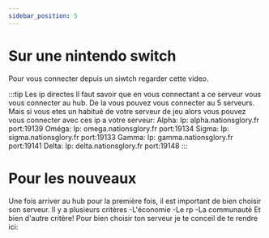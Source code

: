 ```yaml
---
sidebar_position: 5
---
```




# Sur une nintendo switch

Pour vous connecter depuis un siwtch regarder cette video.




:::tip Les ip directes
Il faut savoir que en vous connectant a ce serveur vous vous connecter au hub. De la vous pouvez vous connecter au 5 serveurs. Mais si vous etes un habitué de votre serveur de jeu alors vous pouvez vous connecter avec ces ip a votre serveur:
Alpha: Ip: alpha.nationsglory.fr port:19139
Oméga: Ip: omega.nationsglory.fr port:19134
Sigma: Ip: sigma.nationsglory.fr port:19133
Gamma: Ip: gamma.nationsglory.fr port:19141
Delta: Ip: delta.nationsglory.fr port:19148
:::


# Pour les nouveaux

Une fois arriver au hub pour la première fois, il est important de  bien choisir son serveur. Il y a plusieurs critères
-L'économie
-Le rp
-La communauté
Et bien d'autre critère!
Pour bien choisir ton serveur je te conceil de te rendre ici: 
